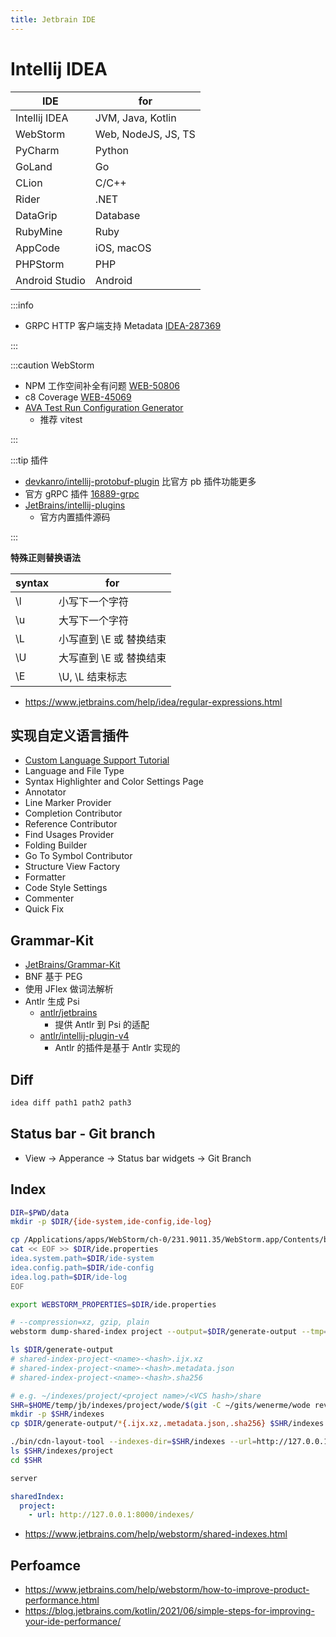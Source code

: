 ```yaml
---
title: Jetbrain IDE
---
```


# Intellij IDEA

| IDE            | for                 |
| -------------- | ------------------- |
| Intellij IDEA  | JVM, Java, Kotlin   |
| WebStorm       | Web, NodeJS, JS, TS |
| PyCharm        | Python              |
| GoLand         | Go                  |
| CLion          | C/C++               |
| Rider          | .NET                |
| DataGrip       | Database            |
| RubyMine       | Ruby                |
| AppCode        | iOS, macOS          |
| PHPStorm       | PHP                 |
| Android Studio | Android             |

:::info

- GRPC HTTP 客户端支持 Metadata [IDEA-287369](https://youtrack.jetbrains.com/issue/IDEA-287369)

:::

:::caution WebStorm

- NPM 工作空间补全有问题 [WEB-50806](https://youtrack.jetbrains.com/issue/WEB-50806)
- c8 Coverage [WEB-45069](https://youtrack.jetbrains.com/issue/WEB-45069)
- [AVA Test Run Configuration Generator](https://plugins.jetbrains.com/plugin/13835-ava-test-run-configuration-generator)
  - 推荐 vitest

:::

:::tip 插件

- [devkanro/intellij-protobuf-plugin](https://github.com/devkanro/intellij-protobuf-plugin)
  比官方 pb 插件功能更多
- 官方 gRPC 插件 [16889-grpc](https://plugins.jetbrains.com/plugin/16889-grpc)
- [JetBrains/intellij-plugins](https://github.com/JetBrains/intellij-plugins)
  - 官方内置插件源码

:::

**特殊正则替换语法**

| syntax | for                     |
| ------ | ----------------------- |
| \l     | 小写下一个字符          |
| \u     | 大写下一个字符          |
| \L     | 小写直到 \E 或 替换结束 |
| \U     | 大写直到 \E 或 替换结束 |
| \E     | \U, \L 结束标志         |

- https://www.jetbrains.com/help/idea/regular-expressions.html

## 实现自定义语言插件

- [Custom Language Support Tutorial](http://www.jetbrains.org/intellij/sdk/docs/tutorials/custom_language_support_tutorial.html)
- Language and File Type
- Syntax Highlighter and Color Settings Page
- Annotator
- Line Marker Provider
- Completion Contributor
- Reference Contributor
- Find Usages Provider
- Folding Builder
- Go To Symbol Contributor
- Structure View Factory
- Formatter
- Code Style Settings
- Commenter
- Quick Fix

## Grammar-Kit

- [JetBrains/Grammar-Kit](https://github.com/JetBrains/Grammar-Kit)
- BNF 基于 PEG
- 使用 JFlex 做词法解析
- Antlr 生成 Psi
  - [antlr/jetbrains](https://github.com/antlr/jetbrains)
    - 提供 Antlr 到 Psi 的适配
  - [antlr/intellij-plugin-v4](https://github.com/antlr/intellij-plugin-v4)
    - Antlr 的插件是基于 Antlr 实现的

## Diff

```bash
idea diff path1 path2 path3
```

## Status bar - Git branch

- View -> Apperance -> Status bar widgets -> Git Branch

## Index

```bash
DIR=$PWD/data
mkdir -p $DIR/{ide-system,ide-config,ide-log}

cp /Applications/apps/WebStorm/ch-0/231.9011.35/WebStorm.app/Contents/bin/idea.properties $DIR/ide.properties
cat << EOF >> $DIR/ide.properties
idea.system.path=$DIR/ide-system
idea.config.path=$DIR/ide-config
idea.log.path=$DIR/ide-log
EOF

export WEBSTORM_PROPERTIES=$DIR/ide.properties

# --compression=xz, gzip, plain
webstorm dump-shared-index project --output=$DIR/generate-output --tmp=$DIR/temp --project-dir=$HOME/gits/wenerme/wode --project-id=wode --commit=$(git -C ~/gits/wenerme/wode rev-parse HEAD)

ls $DIR/generate-output
# shared-index-project-<name>-<hash>.ijx.xz
# shared-index-project-<name>-<hash>.metadata.json
# shared-index-project-<name>-<hash>.sha256

# e.g. ~/indexes/project/<project name>/<VCS hash>/share
SHR=$HOME/temp/jb/indexes/project/wode/$(git -C ~/gits/wenerme/wode rev-parse HEAD)/share
mkdir -p $SHR/indexes
cp $DIR/generate-output/*{.ijx.xz,.metadata.json,.sha256} $SHR/indexes

./bin/cdn-layout-tool --indexes-dir=$SHR/indexes --url=http://127.0.0.1:8000/indexes
ls $SHR/indexes/project
cd $SHR

server
```

```yaml title="$PROJECT_DIR/intellij.yaml"
sharedIndex:
  project:
    - url: http://127.0.0.1:8000/indexes/
```

- https://www.jetbrains.com/help/webstorm/shared-indexes.html

## Perfoamce

- https://www.jetbrains.com/help/webstorm/how-to-improve-product-performance.html
- https://blog.jetbrains.com/kotlin/2021/06/simple-steps-for-improving-your-ide-performance/
